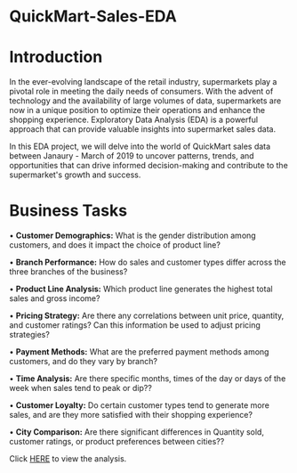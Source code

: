 # QuickMart-Sales-EDA

# Introduction

In the ever-evolving landscape of the retail industry, supermarkets play a pivotal role in meeting the daily needs of consumers. With the advent of technology and the availability of large volumes of data, supermarkets are now in a unique position to optimize their operations and enhance the shopping experience. Exploratory Data Analysis (EDA) is a powerful approach that can provide valuable insights into supermarket sales data.

In this EDA project, we will delve into the world of QuickMart sales data between Janaury - March of 2019 to uncover patterns, trends, and opportunities that can drive informed decision-making and contribute to the supermarket's growth and success.

# Business Tasks

• **Customer Demographics:** What is the gender distribution among customers, and does it impact the choice of product line?

• **Branch Performance:** How do sales and customer types differ across the three branches of the business?

• **Product Line Analysis:** Which product line generates the highest total sales and gross income?

• **Pricing Strategy:** Are there any correlations between unit price, quantity, and customer ratings? Can this information be used to adjust pricing strategies?

• **Payment Methods:** What are the preferred payment methods among customers, and do they vary by branch?

• **Time Analysis:** Are there specific months, times of the day or days of the week when sales tend to peak or dip??

• **Customer Loyalty:** Do certain customer types tend to generate more sales, and are they more satisfied with their shopping experience?

• **City Comparison:** Are there significant differences in Quantity sold, customer ratings, or product preferences between cities??



Click [HERE](https://github.com/Ernest-30/QuickMart-Sales-EDA/blob/main/QuickMart%20EDA%20.ipynb) to view the analysis.
